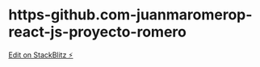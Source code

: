 # https-github.com-juanmaromerop-react-js-proyecto-romero

[Edit on StackBlitz ⚡️](https://stackblitz.com/edit/stackblitz-starters-qkjcbp)